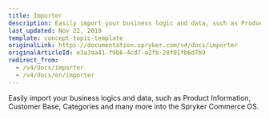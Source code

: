 ```yaml
---
title: Importer
description: Easily import your business logic and data, such as Product Information, Customer Base, Categories and many more into the Spryker Commerce OS.
last_updated: Nov 22, 2019
template: concept-topic-template
originalLink: https://documentation.spryker.com/v4/docs/importer
originalArticleId: e3a3aa41-f9b6-4cd7-a2fb-28f01fb6d7b9
redirect_from:
  - /v4/docs/importer
  - /v4/docs/en/importer
---
```


Easily import your business logics and data, such as Product Information, Customer Base, Categories and many more into the Spryker Commerce OS.
